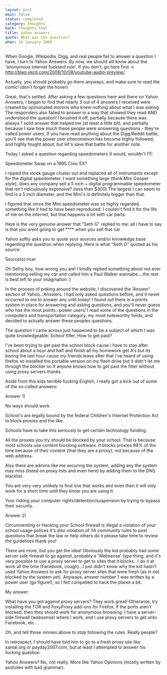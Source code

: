 ```yaml
---
layout: post
main: false
status: completed
category: thoughts
back: thoughts.html
title: yahoo answers.
quote: What was the question?
when: 28 January 2009
---
```


When Google, Wikipedia, Digg, and real people fail to answer a question I have, I turn to Yahoo Answers. By now, we should alll know about the 'anonymous internet fucktard rule'. If you don't, go here first -> http://blag.xkcd.com/2008/10/08/youtube-audio-preview/.

Actually, you should probably go there anyways, and make sure to read the comic! (don't forget the hover)

Great, that's settled. After asking a few questions here and there on Yahoo Answers, I began to find that nearly 3 out of 4 answers I received were created by opinionated morons who knew nothing about what I was asking. The responders also failed to answer in a way that showed they read AND understood the question! I brushed it off, partially because there was always 1 solid answer that helped me (at least a little bit), and partially because I saw how much these people were answering questions - they're called power users. If you have read anything about the Digg/Reddit battle, you'll see that the power user phenomenon has become highly followed, and highly fought about; but let's save that battle for another note.

Today I asked a question regarding speedometers (I would, wouldn't I?):


Speedometer Swap on a 1995 Civic EX?

I ripped the stock gauge cluster out and replaced all of instruments except for the digital speedometer. I want something large (think Mini Cooper style), does any company sell a 5 inch + digital programmable speedometer that isn't ridiculously expensive? (less than $300) The largest I can seem to find is a 5 inch diameter, and the Mini's is definitely bigger than that.


I figured that since the Mini speedometer was so highly regarded, something like it had to have been reproduced. I couldn't find it for the life of me on the internet, but that happens a lot with car parts.

Here is the very genuine answer that "Seth G" replied to me:
all i have to say is that you arent going to get **** when you sell that car

Yahoo softly asks you to quote your sources and/or knowledge base regarding the question when replying. Here is what "Seth G" quoted as his source:

Source(s):ricer

Oh Sethy boy, how wrong you are! I kindly replied something about not ever mentioning selling my car and called him a Paul Walker wannabe....the rest is best left to your imagination :)

In the process of poking around the website, I discovered the 'Answer' section of Yahoo...Answers. I had only asked questions before, and it never occurred to me to answer any until today! I found out there is a points system in place for answering and asking questions, and you'll never guess who has the most points...power users! I read some of the questions in the computers and transportation category, my most noteworthy fields, and decided to actually answer these peoples questions.



The question I came across just happened to be a subject of which I was quite knowledgeable:
School filter, How to get past?

I've been trying to get past the school block cause i have to stay after school about a hour and half and finish all my homework get A's but its boring the last hour cause my friends leave after that i've heard of using firefox so installed the portable version on my flash drive but it didn't let me through the blocker so if anyone knows how to get past the filter without using proxy servers thanks

Aside from this kids terrible fucking English, I really got a kick out of some of the so-called answers:



Answer 1)

No ways should work.



School's are legally bound by the federal Children's Internet Protection Act to block proxies and the like.

Schools have to take this seriously to get certain technology funding.

All the proxies you try should be blocked by your school. That is because most schools use content blocking software. It blocks proxies 98% of the time because of their content (that they are a proxy), not because of the web address.

Also there are admins like me securing the system, adding any the system may miss (listed on proxy lists and even here) by adding them to the DNS blacklist.

You are very very unlikely to find one that works and even then it will only work for a short time until they know you are using it.

Your risking your computer rights/detention/suspension by trying to bypass their security.

Answer 2)

Circumventing or Hacking your School firewall is illegal a violation of your school usage polices it's also violation of YA community rules to post questions that break the law or help others do it please take time to review the guidelines thank you!

There are more, but you get the idea! Obviously the kid probably had some server side firewall to go against, probably a 'Websense' type thing, and it's very possible to use a proxy server to get to sites that it blocks...I do it at work all the time (Facebook, cough)...I just didn't know why the kid hadn't used Yahoo Answers to ask for proxy server sites that were fresh (as in not blocked by the system yet). Anyways, answer number 1 was written by a power user (go figure!), so I felt compelled to hack the planet a bit.

My answer:

What have you got against proxy servers? They work great! Otherwise, try installing the TOR and FoxyProxy add-ons for Firefox, if the ports aren't blocked, then they should work for anonymous browsing. I have a server-side firewall (websense) where I work, and I use proxy servers to get onto Facebook, etc.



Oh, and tell those ninnies above to stop following the rules. Really people?



In retrospect, I should have told him to go to a fresh proxy site like xamal.org or payday2007.com, but at least I attempted to answer his fucking question.

Yahoo Answers? No, not really. More like Yahoo Opinions (mostly written by assholes with bad grammar).
